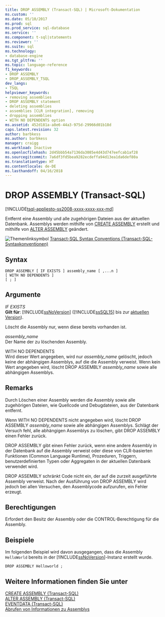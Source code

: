 ```yaml
---
title: DROP ASSEMBLY (Transact-SQL) | Microsoft-Dokumentation
ms.custom: ''
ms.date: 05/10/2017
ms.prod: sql
ms.prod_service: sql-database
ms.service: ''
ms.component: t-sql|statements
ms.reviewer: ''
ms.suite: sql
ms.technology:
- database-engine
ms.tgt_pltfrm: ''
ms.topic: language-reference
f1_keywords:
- DROP ASSEMBLY
- DROP_ASSEMBLY_TSQL
dev_langs:
- TSQL
helpviewer_keywords:
- removing assemblies
- DROP ASSEMBLY statement
- deleting assemblies
- assemblies [CLR integration], removing
- dropping assemblies
- WITH NO DEPENDENTS option
ms.assetid: 452d181a-a8e6-44a3-975d-29966d01b18d
caps.latest.revision: 32
author: barbkess
ms.author: barbkess
manager: craigg
ms.workload: Inactive
ms.openlocfilehash: 2d45bbb54a7136da3085e4d43d747eefcab1af28
ms.sourcegitcommit: 7a6df3fd5bea9282ecdeffa94d13ea1da6def80a
ms.translationtype: HT
ms.contentlocale: de-DE
ms.lasthandoff: 04/16/2018
---
```

# <a name="drop-assembly-transact-sql"></a>DROP ASSEMBLY (Transact-SQL)
[!INCLUDE[tsql-appliesto-ss2008-xxxx-xxxx-xxx-md](../../includes/tsql-appliesto-ss2008-xxxx-xxxx-xxx-md.md)]

  Entfernt eine Assembly und alle zugehörigen Dateien aus der aktuellen Datenbank. Assemblys werden mithilfe von [CREATE ASSEMBLY](../../t-sql/statements/create-assembly-transact-sql.md) erstellt und mithilfe von [ALTER ASSEMBLY](../../t-sql/statements/alter-assembly-transact-sql.md) geändert.  
  
 ![Themenlinksymbol](../../database-engine/configure-windows/media/topic-link.gif "Topic link icon") [Transact-SQL Syntax Conventions (Transact-SQL-Syntaxkonventionen)](../../t-sql/language-elements/transact-sql-syntax-conventions-transact-sql.md)  
  
## <a name="syntax"></a>Syntax  
  
```  
DROP ASSEMBLY [ IF EXISTS ] assembly_name [ ,...n ]  
[ WITH NO DEPENDENTS ]  
[ ; ]  
```  
  
## <a name="arguments"></a>Argumente  
 *IF EXISTS*  
 **Gilt für**: [!INCLUDE[ssNoVersion](../../includes/ssnoversion-md.md)] ([!INCLUDE[ssSQL15](../../includes/sssql15-md.md)] bis zur [aktuellen Version](http://go.microsoft.com/fwlink/p/?LinkId=299658)).  
  
 Löscht die Assembly nur, wenn diese bereits vorhanden ist.  
  
 *assembly_name*  
 Der Name der zu löschenden Assembly.  
  
 WITH NO DEPENDENTS  
 Wird dieser Wert angegeben, wird nur *assembly_name* gelöscht, jedoch keine der abhängigen Assemblys, auf die die Assembly verweist. Wenn kein Wert angegeben wird, löscht DROP ASSEMBLY *assembly_name* sowie alle abhängigen Assemblys.  
  
## <a name="remarks"></a>Remarks  
 Durch Löschen einer Assembly werden die Assembly sowie alle zugehörigen Dateien, wie Quellcode und Debugdateien, aus der Datenbank entfernt.  
  
 Wenn WITH NO DEPENDENTS nicht angegeben wird, löscht DROP ASSEMBLY *assembly_name* sowie alle abhängigen Assemblys. Schlägt der Versuch fehl, alle abhängigen Assemblys zu löschen, gibt DROP ASSEMBLY einen Fehler zurück.  
  
 DROP ASSEMBLY gibt einen Fehler zurück, wenn eine andere Assembly in der Datenbank auf die Assembly verweist oder diese von CLR-basierten Funktionen (Common Language Runtime), Prozeduren, Triggern, benutzerdefinierten Typen oder Aggregaten in der aktuellen Datenbank verwendet wird.  
  
 DROP ASSEMBLY schränkt Code nicht ein, der auf die zurzeit ausgeführte Assembly verweist. Nach der Ausführung von DROP ASSEMBLY wird jedoch bei allen Versuchen, den Assemblycode aufzurufen, ein Fehler erzeugt.  
  
## <a name="permissions"></a>Berechtigungen  
 Erfordert den Besitz der Assembly oder die CONTROL-Berechtigung für die Assembly.  
  
## <a name="examples"></a>Beispiele  
 Im folgenden Beispiel wird davon ausgegangen, dass die Assembly `HelloWorld` bereits in der [!INCLUDE[ssNoVersion](../../includes/ssnoversion-md.md)]-Instanz erstellt wurde.  
  
```  
DROP ASSEMBLY Helloworld ;  
```  
  
## <a name="see-also"></a>Weitere Informationen finden Sie unter  
 [CREATE ASSEMBLY &#40;Transact-SQL&#41;](../../t-sql/statements/create-assembly-transact-sql.md)   
 [ALTER ASSEMBLY &#40;Transact-SQL&#41;](../../t-sql/statements/alter-assembly-transact-sql.md)   
 [EVENTDATA &#40;Transact-SQL&#41;](../../t-sql/functions/eventdata-transact-sql.md)   
 [Abrufen von Informationen zu Assemblys](../../relational-databases/clr-integration/assemblies-getting-information.md)  
  
  

